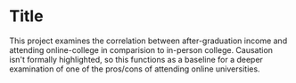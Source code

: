 # Title

This project examines the correlation between after-graduation income and attending online-college in comparision to in-person college. Causation isn't formally highlighted, so this functions as a baseline for a deeper examination of one of the pros/cons of attending online universities.
